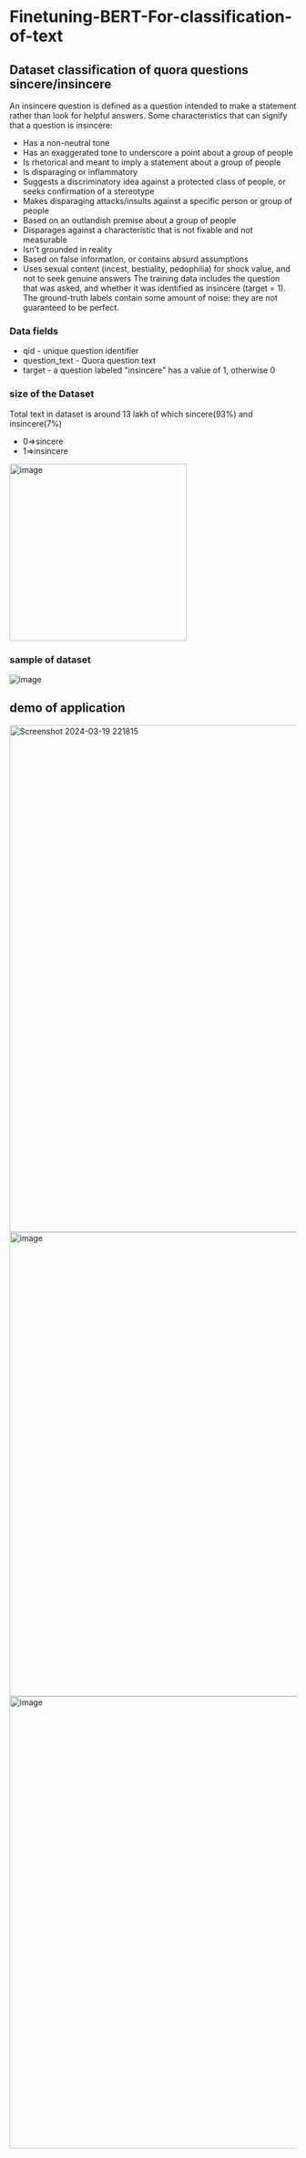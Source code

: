 # Finetuning-BERT-For-classification-of-text
## Dataset classification of quora questions sincere/insincere

An insincere question is defined as a question intended to make a statement rather than look for helpful answers. Some characteristics that can signify that a question is insincere:

- Has a non-neutral tone
- Has an exaggerated tone to underscore a point about a group of people
- Is rhetorical and meant to imply a statement about a group of people
- Is disparaging or inflammatory
- Suggests a discriminatory idea against a protected class of people, or seeks confirmation of a stereotype
- Makes disparaging attacks/insults against a specific person or group of people
- Based on an outlandish premise about a group of people
- Disparages against a characteristic that is not fixable and not measurable
- Isn't grounded in reality
- Based on false information, or contains absurd assumptions
- Uses sexual content (incest, bestiality, pedophilia) for shock value, and not to seek genuine answers
The training data includes the question that was asked, and whether it was identified as insincere (target = 1). The ground-truth labels contain some amount of noise: they are not guaranteed to be perfect.
### Data fields
- qid - unique question identifier
- question_text - Quora question text
- target - a question labeled "insincere" has a value of 1, otherwise 0
### size of the Dataset
Total text in dataset is around 13 lakh of which sincere(93%) and insincere(7%)
- 0=>sincere
- 1=>insincere
<img width="311" alt="image" src="https://github.com/Krish-2505/Finetuning-BERT-For-classification-of-text/assets/120018777/59e9cd19-8750-474d-8014-e5ccfe811369">

### sample of dataset
![image](https://github.com/Krish-2505/Finetuning-BERT-For-classification-of-text/assets/120018777/62173e6f-5b61-46a0-8e70-c21e059d3517)

## demo of application
<img width="890" alt="Screenshot 2024-03-19 221815" src="https://github.com/Krish-2505/Finetuning-BERT-For-classification-of-text/assets/120018777/5c06826f-5451-4ee8-bda1-37a87b6a3770">
<img width="815" alt="image" src="https://github.com/Krish-2505/Finetuning-BERT-For-classification-of-text/assets/120018777/8e289007-c5b4-426e-9cbe-b18ae29259e1">
<img width="794" alt="image" src="https://github.com/Krish-2505/Finetuning-BERT-For-classification-of-text/assets/120018777/a9e8a960-558c-489d-adaa-9b0fc0cd8fbc">


